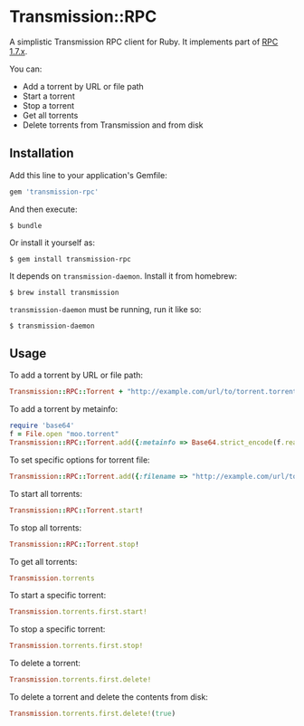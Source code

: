 # Transmission::RPC

A simplistic Transmission RPC client for Ruby. It implements part of [RPC 1.7.x](https://trac.transmissionbt.com/browser/branches/1.7x/doc/rpc-spec.txt).

You can:

* Add a torrent by URL or file path
* Start a torrent
* Stop a torrent
* Get all torrents
* Delete torrents from Transmission and from disk

## Installation

Add this line to your application's Gemfile:

```ruby
gem 'transmission-rpc'
```

And then execute:

	$ bundle

Or install it yourself as:

	$ gem install transmission-rpc

It depends on ```transmission-daemon```. Install it from homebrew:

	$ brew install transmission

```transmission-daemon``` must be running, run it like so:

	$ transmission-daemon

## Usage

To add a torrent by URL or file path:

```ruby
Transmission::RPC::Torrent + "http://example.com/url/to/torrent.torrent"
```

To add a torrent by metainfo:
```ruby
require 'base64'
f = File.open "moo.torrent"
Transmission::RPC::Torrent.add({:metainfo => Base64.strict_encode(f.read)})
```

To set specific options for torrent file:
```ruby
Transmission::RPC::Torrent.add({:filename => "http://example.com/url/to/torrent.torrent", :download_dir => "path/to/downloaded/files", :paused => true})
```

To start all torrents:

```ruby
Transmission::RPC::Torrent.start!
```

To stop all torrents:

```ruby
Transmission::RPC::Torrent.stop!
```

To get all torrents:

```ruby
Transmission.torrents
```

To start a specific torrent:

```ruby
Transmission.torrents.first.start!
```

To stop a specific torrent:

```ruby
Transmission.torrents.first.stop!
```

To delete a torrent:

```ruby
Transmission.torrents.first.delete!
```

To delete a torrent and delete the contents from disk:

```ruby
Transmission.torrents.first.delete!(true)
```

